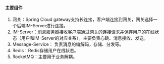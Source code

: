 #### 主要组件

1. 网关：Spring Cloud gateway支持长连接，客户端连接到网关，网关选择一个后端IM-Server进行连接。
2. IM-Server：消息服务器接收客户端通过网关的连接请求并保存用户的在线状态（用户和IM-Server的对应关系）。主要负责心跳、消息接收、发送。
3. Message-Service： 负责消息的编解码，存储、分发等。
4. Redis：Redis存储用户在线状态。
5. RocketMQ：主要用于业务解耦。

#### 

#### 

#### 



#### 

#### 



#### 





